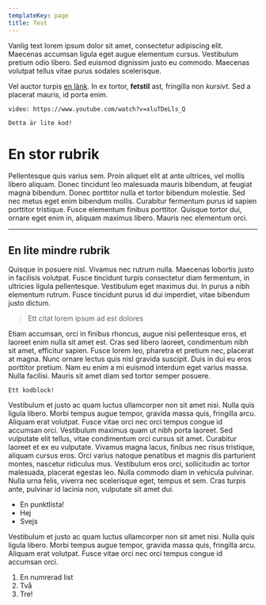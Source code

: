 ```yaml
---
templateKey: page
title: Test
---
```

Vanlig text lorem ipsum dolor sit amet, consectetur adipiscing elit. Maecenas accumsan ligula eget augue elementum cursus. Vestibulum pretium odio libero. Sed euismod dignissim justo eu commodo. Maecenas volutpat tellus vitae purus sodales scelerisque.

Vel auctor turpis [en länk](https://www.johanbissemattsson.se). In ex tortor, **fetstil** ast, fringilla non _kursivt_. Sed a placerat mauris, id porta enim.

`video: https://www.youtube.com/watch?v=xluTDeLls_Q`

`Detta är lite kod!`

# En stor rubrik

Pellentesque quis varius sem. Proin aliquet elit at ante ultrices, vel mollis libero aliquam. Donec tincidunt leo malesuada mauris bibendum, at feugiat magna bibendum. Donec porttitor nulla et tortor bibendum molestie. Sed nec metus eget enim bibendum mollis. Curabitur fermentum purus id sapien porttitor tristique. Fusce elementum finibus porttitor. Quisque tortor dui, ornare eget enim in, aliquam maximus libero. Mauris nec elementum orci.

- - -

## En lite mindre rubrik

Quisque in posuere nisl. Vivamus nec rutrum nulla. Maecenas lobortis justo in facilisis volutpat. Fusce tincidunt turpis consectetur diam fermentum, in ultricies ligula pellentesque. Vestibulum eget maximus dui. In purus a nibh elementum rutrum. Fusce tincidunt purus id dui imperdiet, vitae bibendum justo dictum.

> Ett citat lorem ipsum ad est dolores

Etiam accumsan, orci in finibus rhoncus, augue nisi pellentesque eros, et laoreet enim nulla sit amet est. Cras sed libero laoreet, condimentum nibh sit amet, efficitur sapien. Fusce lorem leo, pharetra et pretium nec, placerat at magna. Nunc ornare lectus quis nisl gravida suscipit. Duis in dui eu eros porttitor pretium. Nam eu enim a mi euismod interdum eget varius massa. Nulla facilisi. Mauris sit amet diam sed tortor semper posuere.

```
Ett kodblock!
```

Vestibulum et justo ac quam luctus ullamcorper non sit amet nisi. Nulla quis ligula libero. Morbi tempus augue tempor, gravida massa quis, fringilla arcu. Aliquam erat volutpat. Fusce vitae orci nec orci tempus congue id accumsan orci. Vestibulum maximus quam ut nibh porta laoreet. Sed vulputate elit tellus, vitae condimentum orci cursus sit amet. Curabitur laoreet et ex eu vulputate. Vivamus magna lacus, finibus nec risus tristique, aliquam cursus eros. Orci varius natoque penatibus et magnis dis parturient montes, nascetur ridiculus mus. Vestibulum eros orci, sollicitudin ac tortor malesuada, placerat egestas leo. Nulla commodo diam in vehicula pulvinar. Nulla urna felis, viverra nec scelerisque eget, tempus et sem. Cras turpis ante, pulvinar id lacinia non, vulputate sit amet dui.

* En punktlista!
* Hej
* Svejs

Vestibulum et justo ac quam luctus ullamcorper non sit amet nisi. Nulla quis ligula libero. Morbi tempus augue tempor, gravida massa quis, fringilla arcu. Aliquam erat volutpat. Fusce vitae orci nec orci tempus congue id accumsan orci. 

1. En numrerad list
2. Två
3. Tre!

